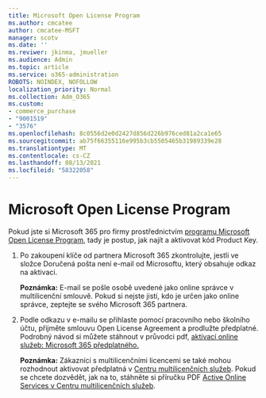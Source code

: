 ```yaml
---
title: Microsoft Open License Program
ms.author: cmcatee
author: cmcatee-MSFT
manager: scotv
ms.date: ''
ms.reviwer: jkinma, jmueller
ms.audience: Admin
ms.topic: article
ms.service: o365-administration
ROBOTS: NOINDEX, NOFOLLOW
localization_priority: Normal
ms.collection: Adm_O365
ms.custom:
- commerce_purchase
- "9001519"
- "3576"
ms.openlocfilehash: 8c0556d2e0d2427d856d226b976ced81a2ca1e65
ms.sourcegitcommit: ab75f66355116e995b3cb5505465b31989339e28
ms.translationtype: MT
ms.contentlocale: cs-CZ
ms.lasthandoff: 08/13/2021
ms.locfileid: "58322058"
---
```

# <a name="microsoft-open-license-program"></a>Microsoft Open License Program

Pokud jste si Microsoft 365 pro firmy prostřednictvím [programu Microsoft Open License Program](https://go.microsoft.com/fwlink/p/?LinkID=613298), tady je postup, jak najít a aktivovat kód Product Key.

1. Po zakoupení klíče od partnera Microsoft 365 zkontrolujte, jestli ve složce Doručená pošta není e-mail od Microsoftu, který obsahuje odkaz na aktivaci.

    **Poznámka:** E-mail se pošle osobě uvedené jako online správce v multilicenční smlouvě. Pokud si nejste jistí, kdo je určen jako online správce, zeptejte se svého Microsoft 365 partnera.
1. Podle odkazu v e-mailu se přihlaste pomocí pracovního nebo školního účtu, přijměte smlouvu Open License Agreement a prodlužte předplatné. Podrobný návod si můžete stáhnout v průvodci pdf, [aktivací online služeb: Microsoft 365 předplatného.](https://go.microsoft.com/fwlink/p/?LinkId=618100)

    **Poznámka:** Zákazníci s multilicenčními licencemi se také mohou rozhodnout aktivovat předplatná v [Centru multilicenčních služeb](https://go.microsoft.com/fwlink/p/?LinkID=282016). Pokud se chcete dozvědět, jak na to, stáhněte si příručku PDF [Active Online Services v Centru multilicenčních služeb](https://go.microsoft.com/fwlink/p/?LinkId=618096).